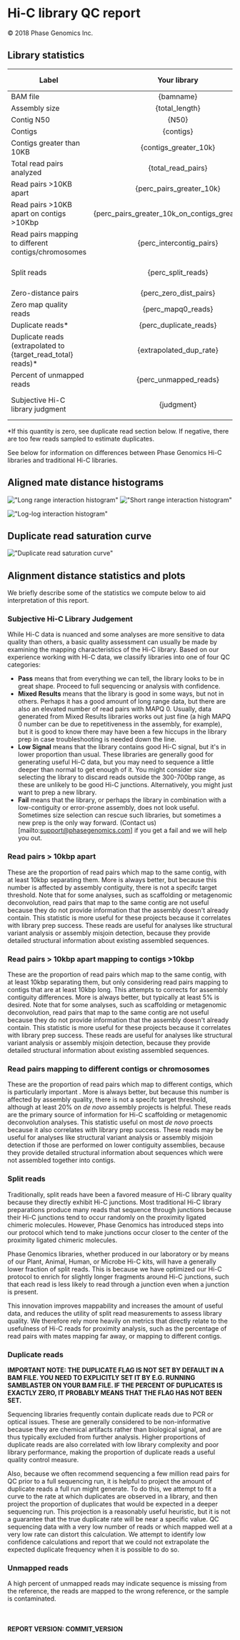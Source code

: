 # Hi-C library QC report

&copy; 2018 Phase Genomics Inc.

## Library statistics
<center>

| Label                                                           | Your library          | Expected values                               |
|-----------------------------------------------------------------|:---------------------:|----------------------------------------------:|
| BAM file                                                        | {bamname}         | N/A                                           |
| Assembly size                                                   | {total_length}             | N/A                                           |
| Contig N50                                                      | {N50}                   | N/A                                           |
| Contigs                                                         | {contigs}           | N/A                                           |
| Contigs greater than 10KB                                       | {contigs_greater_10k}   | N/A                                           |
| Total read pairs analyzed                                       | {total_read_pairs}             | N/A                                           |
| Read pairs >10KB apart                               | {perc_pairs_greater_10k}        | 1-15%                                    |
| Read pairs >10KB apart on contigs >10Kbp     | {perc_pairs_greater_10k_on_contigs_greater_10k} | 1-15%                                   |
| Read pairs mapping to different contigs/chromosomes  | {perc_intercontig_pairs} | 1-6% (contigs)<br>1-20% (chromosomes)      |
| Split reads                                          | {perc_split_reads}       | 1-10% (PG libraries) 30%+ (other libraries) |
| Zero-distance pairs                                  | {perc_zero_dist_pairs}       | 0-20%                                        |
| Zero map quality reads                          | {perc_mapq0_reads}           | 0-10%                                        |
| Duplicate reads*                                     | {perc_duplicate_reads}        | 0-10%                                        |
| Duplicate reads (extrapolated to {target_read_total} reads)*    | {extrapolated_dup_rate} | 0-50%                               |
| Percent of unmapped reads                                       | {perc_unmapped_reads} | 0-10%                               |
| Subjective Hi-C library judgment                            | {judgment}             | pass/fail/mixed-results/low-signal           |
</center>

*If this quantity is zero, see duplicate read section below. If negative, there are too few reads sampled to estimate duplicates.

See below for information on differences between Phase Genomics Hi-C libraries and traditional Hi-C libraries.


## Aligned mate distance histograms

!["Long range interaction histogram"]({long_hist})
!["Short range interaction histogram"]({short_hist})

!["Log-log interaction histogram"]({log_log_hist})

## Duplicate read saturation curve

!["Duplicate read saturation curve"]({dup_sat_curve})

## Alignment distance statistics and plots
We briefly describe some of the statistics we compute below to aid interpretation of this report.

### Subjective Hi-C Library Judgement
While Hi-C data is nuanced and some analyses are more sensitive to data quality than others,  a basic quality assessment can usually be made by examining the mapping characteristics of the Hi-C library. Based on our experience working with Hi-C data, we classify libraries into one of four QC categories:
 - **Pass** means that from everything we can tell, the library looks to be in great shape. Proceed to full sequencing or analysis with confidence.
 - **Mixed Results** means that the library is good in some ways, but not in others. Perhaps it has a good amount of long range data, but there are also an elevated number of read pairs with MAPQ 0. Usually, data generated from Mixed Results libraries works out just fine (a high MAPQ 0 number can be due to repetitiveness in the assembly, for example), but it is good to know there may have been a few hiccups in the library prep in case troubleshooting is needed down the line.
 - **Low Signal** means that the library contains good Hi-C signal, but it's in lower proportion than usual. These libraries are generally good for generating useful Hi-C data, but you may need to sequence a little deeper than normal to get enough of it. You might consider size selecting the library to discard reads outside the 300-700bp range, as these are unlikely to be good Hi-C junctions. Alternatively, you might just want to prep a new library.
 - **Fail** means that the library, or perhaps the library in combination with a low-contiguity or error-prone assembly, does not look useful. Sometimes size selection can rescue such libraries, but sometimes a new prep is the only way forward. (Contact us)[mailto:support@phasegenomics.com] if you get a fail and we will help you out.

### Read pairs > 10kbp apart
These are the proportion of read pairs which map to the same contig, with at least 10kbp separating them. More is always better, but because this number is affected by assembly contiguity, there is not a specifc target threshold. Note that for some analyses, such as scaffolding or metagenomic deconvolution, read pairs that map to the same contig are not useful because they do not provide information that the assembly doesn't already contain. This statistic is more useful for these projects because it correlates with library prep success. These reads are useful for analyses like structural variant analysis or assembly misjoin detection, because they provide detailed structural information about existing assembled sequences.

### Read pairs > 10kbp apart mapping to contigs >10kbp
These are the proportion of read pairs which map to the same contig, with at least 10kbp separating them, but only considering read pairs mapping to contigs that are at least 10kbp long. This attempts to corrects for assembly contiguity differences. More is always better, but typically at least 5% is desired. Note that for some analyses, such as scaffolding or metagenomic deconvolution, read pairs that map to the same contig are not useful because they do not provide information that the assembly doesn't already contain. This statistic is more useful for these projects because it correlates with library prep success. These reads are useful for analyses like structural variant analysis or assembly misjoin detection, because they provide detailed structural information about existing assembled sequences.

### Read pairs mapping to different contigs or chromosomes
These are the proportion of read pairs which map to different contigs, which is particularly important . More is always better, but because this number is affected by assembly quality, there is not a specifc target threshold, although at least 20% on *de novo* assembly projects is helpful. These reads are the primary source of information for Hi-C scaffolding or metagenomic deconvolution analyses. This statistic useful on most *de novo* proects because it also correlates with library prep success. These reads may be useful for analyses like structural variant analysis or assembly misjoin detection if those are performed on lower contiguity assemblies, because they provide detailed structural information about sequences which were not assembled together into contigs.

### Split reads
Traditionally, split reads have been a favored measure of Hi-C library quality because they directly exhibit Hi-C junctions. Most traditional Hi-C library preparations produce many reads that sequence through junctions because their Hi-C junctions tend to occur randomly on the proximity ligated chimeric molecules. However, Phase Genomics has introduced steps into our protocol which tend to make junctions occur closer to the center of the proximity ligated chimeric molecules.

Phase Genomics libraries, whether produced in our laboratory or by means of our Plant, Animal, Human, or Microbe Hi-C kits, will have a generally lower fraction of split reads. This is because we have optimized our Hi-C protocol to enrich for slightly longer fragments around Hi-C junctions, such that each read is less likely to read through a junction even when a junction is present.

This innovation improves mappability and increases the amount of useful data, and reduces the utility of split read measurements to assess library quality. We therefore rely more heavily on metrics that directly relate to the usefulness of Hi-C reads for proximity analysis, such as the percentage of read pairs with mates mapping far away, or mapping to different contigs.

### Duplicate reads
**IMPORTANT NOTE: THE DUPLICATE FLAG IS NOT SET BY DEFAULT IN A BAM FILE. YOU NEED TO EXPLICITLY SET IT BY E.G. RUNNING SAMBLASTER ON YOUR BAM FILE. IF THE PERCENT OF DUPLICATES IS EXACTLY ZERO, IT PROBABLY MEANS THAT THE FLAG HAS NOT BEEN SET.**

Sequencing libraries frequently contain duplicate reads due to PCR or optical issues. These are generally considered to be non-informative because they are chemical artifacts rather than biological signal, and are thus typically excluded from further analysis. Higher proportions of duplicate reads are also correlated with low library complexity and poor library performance, making the proportion of duplicate reads a useful quality control measure.

Also, because we often recommend sequencing a few million read pairs for QC prior to a full sequencing run, it is helpful to project the amount of duplicate reads a full run might generate. To do this, we attempt to fit a curve to the rate at which duplicates are observed in a library, and then project the proportion of duplicates that would be expected in a deeper sequencing run. This projection is a reasonably useful heuristic, but it is not a guarantee that the true duplicate rate will be near a specific value. QC sequencing data with a very low number of reads or which mapped well at a very low rate can distort this calculation. We attempt to identify low confidence calculations and report that we could not extrapolate the expected duplicate frequency when it is possible to do so.

### Unmapped reads
A high percent of unmapped reads may indicate sequence is missing from the reference, the reads are mapped to the wrong reference, or the sample is contaminated.

<br>
<h4 class="centered">
REPORT VERSION: COMMIT_VERSION
</h4>
